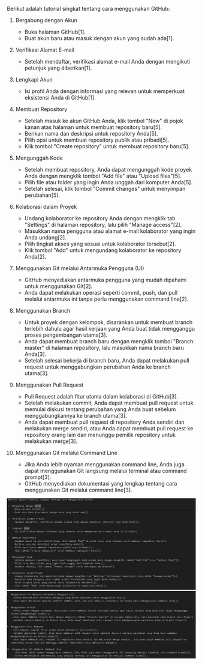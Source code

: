 Berikut adalah tutorial singkat tentang cara menggunakan GitHub:

1. Bergabung dengan Akun
   - Buka halaman GitHub[1].
   - Buat akun baru atau masuk dengan akun yang sudah ada[1].

2. Verifikasi Alamat E-mail
   - Setelah mendaftar, verifikasi alamat e-mail Anda dengan mengikuti petunjuk yang diberikan[1].

3. Lengkapi Akun
   - Isi profil Anda dengan informasi yang relevan untuk memperkuat eksistensi Anda di GitHub[1].

4. Membuat Repository
   - Setelah masuk ke akun GitHub Anda, klik tombol "New" di pojok kanan atas halaman untuk membuat repository baru[5].
   - Berikan nama dan deskripsi untuk repository Anda[5].
   - Pilih opsi untuk membuat repository publik atau pribadi[5].
   - Klik tombol "Create repository" untuk membuat repository baru[5].

5. Mengunggah Kode
   - Setelah membuat repository, Anda dapat mengunggah kode proyek Anda dengan mengklik tombol "Add file" atau "Upload files"[5].
   - Pilih file atau folder yang ingin Anda unggah dari komputer Anda[5].
   - Setelah selesai, klik tombol "Commit changes" untuk menyimpan perubahan[5].

6. Kolaborasi dalam Proyek
   - Undang kolaborator ke repository Anda dengan mengklik tab "Settings" di halaman repository, lalu pilih "Manage access"[2].
   - Masukkan nama pengguna atau alamat e-mail kolaborator yang ingin Anda undang[2].
   - Pilih tingkat akses yang sesuai untuk kolaborator tersebut[2].
   - Klik tombol "Add" untuk mengundang kolaborator ke repository Anda[2].

7. Menggunakan Git melalui Antarmuka Pengguna (UI)
   - GitHub menyediakan antarmuka pengguna yang mudah dipahami untuk menggunakan Git[2].
   - Anda dapat melakukan operasi seperti commit, push, dan pull melalui antarmuka ini tanpa perlu menggunakan command line[2].

8. Menggunakan Branch
   - Untuk proyek dengan kelompok, disarankan untuk membuat branch terlebih dahulu agar hasil kerjaan yang Anda buat tidak mengganggu proses pengembangan utama[3].
   - Anda dapat membuat branch baru dengan mengklik tombol "Branch: master" di halaman repository, lalu masukkan nama branch baru Anda[3].
   - Setelah selesai bekerja di branch baru, Anda dapat melakukan pull request untuk menggabungkan perubahan Anda ke branch utama[3].

9. Menggunakan Pull Request
   - Pull Request adalah fitur utama dalam kolaborasi di GitHub[3].
   - Setelah melakukan commit, Anda dapat membuat pull request untuk memulai diskusi tentang perubahan yang Anda buat sebelum menggabungkannya ke branch utama[3].
   - Anda dapat membuat pull request di repository Anda sendiri dan melakukan merge sendiri, atau Anda dapat membuat pull request ke repository orang lain dan menunggu pemilik repository untuk melakukan merge[3].

10. Menggunakan Git melalui Command Line
    - Jika Anda lebih nyaman menggunakan command line, Anda juga dapat menggunakan Git langsung melalui terminal atau command prompt[3].
    - GitHub menyediakan dokumentasi yang lengkap tentang cara menggunakan Git melalui command line[3].

![gambar](screenshoot/ss1.png)
![gambar](screenshoot/ss2.png)


